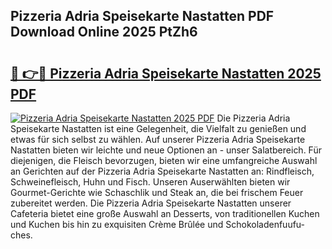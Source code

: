 ## Pizzeria Adria Speisekarte Nastatten PDF Download Online 2025 PtZh6

# <h2><a href="http://gc5emp.nevu.top/?p=Pizzeria+Adria+Speisekarte+Nastatten">🔗 👉🔴 Pizzeria Adria Speisekarte Nastatten 2025 PDF</a></h2>

[![Pizzeria Adria Speisekarte Nastatten 2025 PDF](https://i.imgur.com/dBaPXMq.png)](http://gc5emp.nevu.top/?p=Pizzeria+Adria+Speisekarte+Nastatten)
Die Pizzeria Adria Speisekarte Nastatten ist eine Gelegenheit, die Vielfalt zu genießen und etwas für sich selbst zu wählen. Auf unserer Pizzeria Adria Speisekarte Nastatten bieten wir leichte und neue Optionen an - unser Salatbereich. Für diejenigen, die Fleisch bevorzugen, bieten wir eine umfangreiche Auswahl an Gerichten auf der Pizzeria Adria Speisekarte Nastatten an: Rindfleisch, Schweinefleisch, Huhn und Fisch. Unseren Auserwählten bieten wir Gourmet-Gerichte wie Schaschlik und Steak an, die bei frischem Feuer zubereitet werden. Die Pizzeria Adria Speisekarte Nastatten unserer Cafeteria bietet eine große Auswahl an Desserts, von traditionellen Kuchen und Kuchen bis hin zu exquisiten Crème Brûlée und Schokoladenfuufu-ches.
